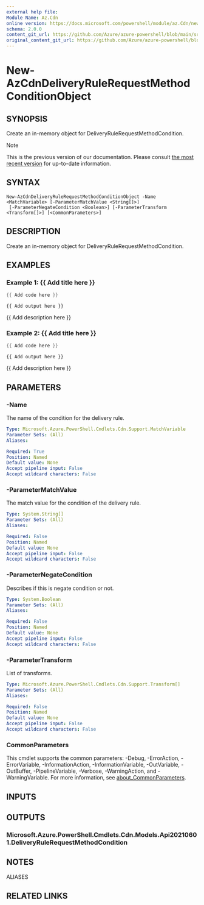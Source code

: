 ```yaml
---
external help file: 
Module Name: Az.Cdn
online version: https://docs.microsoft.com/powershell/module/az.Cdn/new-AzCdnDeliveryRuleRequestMethodConditionObject
schema: 2.0.0
content_git_url: https://github.com/Azure/azure-powershell/blob/main/src/Cdn/help/New-AzCdnDeliveryRuleRequestMethodConditionObject.md
original_content_git_url: https://github.com/Azure/azure-powershell/blob/main/src/Cdn/help/New-AzCdnDeliveryRuleRequestMethodConditionObject.md
---
```


# New-AzCdnDeliveryRuleRequestMethodConditionObject

## SYNOPSIS
Create an in-memory object for DeliveryRuleRequestMethodCondition.

> [!NOTE]
>This is the previous version of our documentation. Please consult [the most recent version](/powershell/module/az.cdn/new-azcdndeliveryrulerequestmethodconditionobject) for up-to-date information.

## SYNTAX

```
New-AzCdnDeliveryRuleRequestMethodConditionObject -Name <MatchVariable> [-ParameterMatchValue <String[]>]
 [-ParameterNegateCondition <Boolean>] [-ParameterTransform <Transform[]>] [<CommonParameters>]
```

## DESCRIPTION
Create an in-memory object for DeliveryRuleRequestMethodCondition.

## EXAMPLES

### Example 1: {{ Add title here }}
```powershell
{{ Add code here }}
```

```output
{{ Add output here }}
```

{{ Add description here }}

### Example 2: {{ Add title here }}
```powershell
{{ Add code here }}
```

```output
{{ Add output here }}
```

{{ Add description here }}

## PARAMETERS

### -Name
The name of the condition for the delivery rule.

```yaml
Type: Microsoft.Azure.PowerShell.Cmdlets.Cdn.Support.MatchVariable
Parameter Sets: (All)
Aliases:

Required: True
Position: Named
Default value: None
Accept pipeline input: False
Accept wildcard characters: False
```

### -ParameterMatchValue
The match value for the condition of the delivery rule.

```yaml
Type: System.String[]
Parameter Sets: (All)
Aliases:

Required: False
Position: Named
Default value: None
Accept pipeline input: False
Accept wildcard characters: False
```

### -ParameterNegateCondition
Describes if this is negate condition or not.

```yaml
Type: System.Boolean
Parameter Sets: (All)
Aliases:

Required: False
Position: Named
Default value: None
Accept pipeline input: False
Accept wildcard characters: False
```

### -ParameterTransform
List of transforms.

```yaml
Type: Microsoft.Azure.PowerShell.Cmdlets.Cdn.Support.Transform[]
Parameter Sets: (All)
Aliases:

Required: False
Position: Named
Default value: None
Accept pipeline input: False
Accept wildcard characters: False
```

### CommonParameters
This cmdlet supports the common parameters: -Debug, -ErrorAction, -ErrorVariable, -InformationAction, -InformationVariable, -OutVariable, -OutBuffer, -PipelineVariable, -Verbose, -WarningAction, and -WarningVariable. For more information, see [about_CommonParameters](http://go.microsoft.com/fwlink/?LinkID=113216).

## INPUTS

## OUTPUTS

### Microsoft.Azure.PowerShell.Cmdlets.Cdn.Models.Api20210601.DeliveryRuleRequestMethodCondition

## NOTES

ALIASES

## RELATED LINKS

